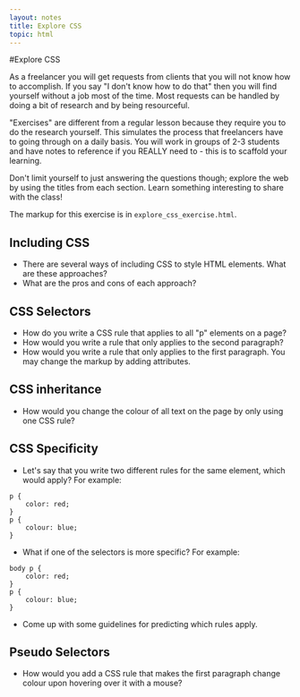 ```yaml
---
layout: notes
title: Explore CSS
topic: html
---
```


#Explore CSS

As a freelancer you will get requests from clients that you will not know how to accomplish. If you say "I don't know how to do that" then you will find yourself without a job most of the time. Most requests can be handled by doing a bit of research and by being resourceful.

"Exercises" are different from a regular lesson because they require you to do the research yourself. This simulates the process that freelancers have to going through on a daily basis. You will work in groups of 2-3 students and have notes to reference if you REALLY need to - this is to scaffold your learning. 

Don't limit yourself to just answering the questions though; explore the web by using the titles from each section. Learn something interesting to share with the class!

The markup for this exercise is in `explore_css_exercise.html`.


## Including CSS

* There are several ways of including CSS to style HTML elements. What are these approaches?
* What are the pros and cons of each approach?

## CSS Selectors

* How do you write a CSS rule that applies to all "p" elements on a page?
* How would you write a rule that only applies to the second paragraph?
* How would you write a rule that only applies to the first paragraph. You may change the markup by adding attributes.


## CSS inheritance

* How would you change the colour of all text on the page by only using one CSS rule?

## CSS Specificity

* Let's say that you write two different rules for the same element, which would apply? For example:

```
p {
	color: red;
}
p {
	colour: blue;
}
```

* What if one of the selectors is more specific? For example:

```
body p {
	color: red;
}
p {
	colour: blue;
}
```

* Come up with some guidelines for predicting which rules apply.

## Pseudo Selectors

* How would you add a CSS rule that makes the first paragraph change colour upon hovering over it with a mouse?